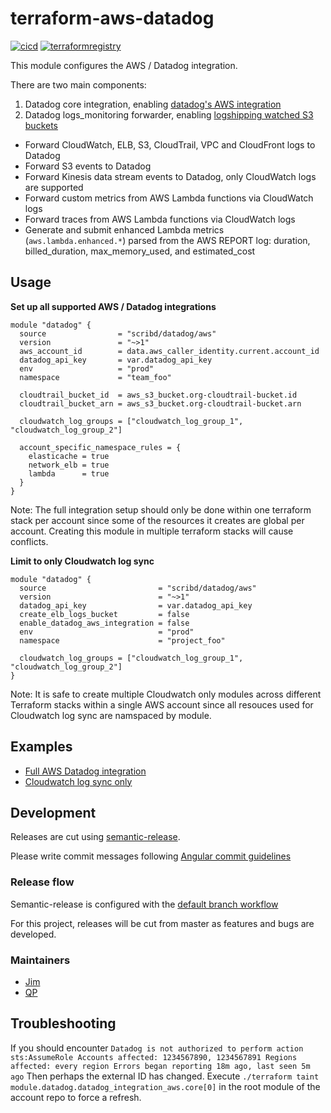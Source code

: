 # terraform-aws-datadog

[![cicd](https://github.com/scribd/terraform-aws-datadog/workflows/CICD/badge.svg)](https://github.com/scribd/terraform-aws-datadog/actions)
[![terraformregistry](https://img.shields.io/badge/terraform-registry-blueviolet)](https://registry.terraform.io/modules/scribd/datadog/aws)

This module configures the AWS / Datadog integration.

There are two main components:

1. Datadog core integration, enabling [datadog's AWS integration](https://docs.datadoghq.com/integrations/amazon_web_services/)
2. Datadog logs_monitoring forwarder, enabling [logshipping watched S3 buckets](https://github.com/DataDog/datadog-serverless-functions/tree/master/aws/logs_monitoring)
  - Forward CloudWatch, ELB, S3, CloudTrail, VPC and CloudFront logs to Datadog
  - Forward S3 events to Datadog
  - Forward Kinesis data stream events to Datadog, only CloudWatch logs are supported
  - Forward custom metrics from AWS Lambda functions via CloudWatch logs
  - Forward traces from AWS Lambda functions via CloudWatch logs
  - Generate and submit enhanced Lambda metrics (`aws.lambda.enhanced.*`) parsed from the AWS REPORT log: duration, billed_duration, max_memory_used, and estimated_cost


## Usage

**Set up all supported AWS / Datadog integrations**

```
module "datadog" {
  source                = "scribd/datadog/aws"
  version               = "~>1"
  aws_account_id        = data.aws_caller_identity.current.account_id
  datadog_api_key       = var.datadog_api_key
  env                   = "prod"
  namespace             = "team_foo"

  cloudtrail_bucket_id  = aws_s3_bucket.org-cloudtrail-bucket.id
  cloudtrail_bucket_arn = aws_s3_bucket.org-cloudtrail-bucket.arn

  cloudwatch_log_groups = ["cloudwatch_log_group_1", "cloudwatch_log_group_2"]

  account_specific_namespace_rules = {
    elasticache = true
    network_elb = true
    lambda      = true
  }
}
```

Note: The full integration setup should only be done within one terraform stack
per account since some of the resources it creates are global per account.
Creating this module in multiple terraform stacks will cause conflicts.


**Limit to only Cloudwatch log sync**

```
module "datadog" {
  source                         = "scribd/datadog/aws"
  version                        = "~>1"
  datadog_api_key                = var.datadog_api_key
  create_elb_logs_bucket         = false
  enable_datadog_aws_integration = false
  env                            = "prod"
  namespace                      = "project_foo"

  cloudwatch_log_groups = ["cloudwatch_log_group_1", "cloudwatch_log_group_2"]
}
```

Note: It is safe to create multiple Cloudwatch only modules across different
Terraform stacks within a single AWS account since all resouces used for
Cloudwatch log sync are namspaced by module.


## Examples

- [Full AWS Datadog integration](https://github.com/scribd/terraform-aws-datadog/tree/master/examples/full_integration)
- [Cloudwatch log sync only](https://github.com/scribd/terraform-aws-datadog/tree/master/examples/cloudwatch_log_sync)


## Development

Releases are cut using [semantic-release](https://github.com/semantic-release/semantic-release).

Please write commit messages following [Angular commit guidelines](https://github.com/angular/angular.js/blob/master/DEVELOPERS.md#-git-commit-guidelines)


### Release flow

Semantic-release is configured with the [default branch workflow](https://semantic-release.gitbook.io/semantic-release/usage/configuration#branches)

For this project, releases will be cut from master as features and bugs are developed.


### Maintainers
- [Jim](https://github.com/jim80net)
- [QP](https://github.com/houqp)

## Troubleshooting

If you should encounter `Datadog is not authorized to perform action sts:AssumeRole Accounts affected: 1234567890, 1234567891 Regions affected: every region Errors began reporting 18m ago, last seen 5m ago`
Then perhaps the external ID has changed. Execute `./terraform taint module.datadog.datadog_integration_aws.core[0]` in the root module of the account repo to force a refresh.

